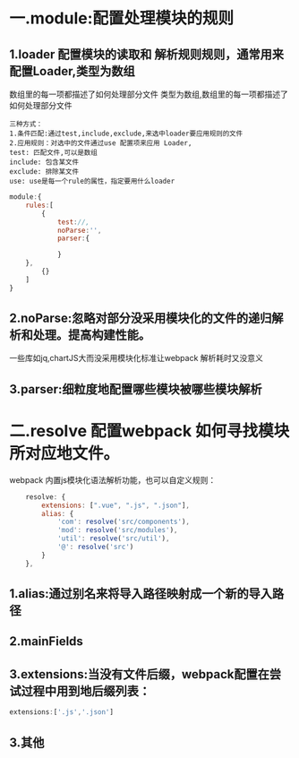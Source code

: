 # 一.module:配置处理模块的规则

## 1.loader 配置模块的读取和 解析规则规则，通常用来配置Loader,类型为数组
数组里的每一项都描述了如何处理部分文件
类型为数组,数组里的每一项都描述了如何处理部分文件
```
三种方式：
1.条件匹配:通过test,include,exclude,来选中loader要应用规则的文件
2.应用规则：对选中的文件通过use 配置项来应用 Loader,
test: 匹配文件,可以是数组
include: 包含某文件
exclude: 排除某文件
use: use是每一个rule的属性，指定要用什么loader
```
```js
module:{
	rules:[
		{
			test://,
			noParse:'',
			parser:{

			}
	},
		{}
	]
}
```

## 2.noParse:忽略对部分没采用模块化的文件的递归解析和处理。提高构建性能。
一些库如jq,chartJS大而没采用模块化标准让webpack 解析耗时又没意义

## 3.parser:细粒度地配置哪些模块被哪些模块解析

# 二.resolve 配置webpack 如何寻找模块所对应地文件。
webpack 内置js模块化语法解析功能，也可以自定义规则：
```js
    resolve: {
        extensions: [".vue", ".js", ".json"],
        alias: {
            'com': resolve('src/components'),
            'mod': resolve('src/modules'),
            'util': resolve('src/util'),
	        '@': resolve('src')
        }
    },
```
## 1.alias:通过别名来将导入路径映射成一个新的导入路径
## 2.mainFields
## 3.extensions:当没有文件后缀，webpack配置在尝试过程中用到地后缀列表：
```js
extensions:['.js','.json']
```
## 3.其他

